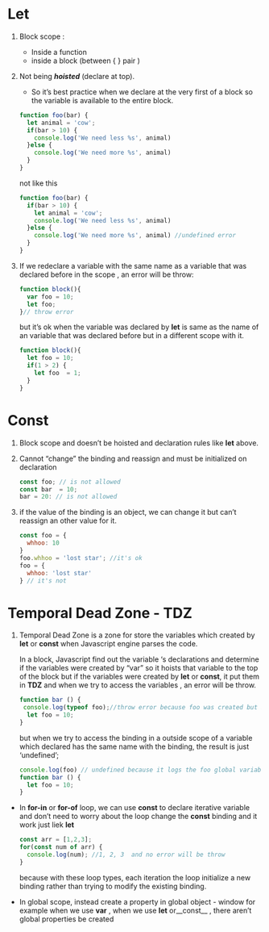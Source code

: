 # Let

1. Block scope :

   - Inside a function
   - inside a block (between { } pair )

2. Not being **_hoisted_** (declare at top).

   - So it’s best practice when we declare at the very first of a block so the variable is available to the entire block.

   ```javascript
   function foo(bar) {
     let animal = 'cow';
     if(bar > 10) {    
       console.log('We need less %s', animal)
     }else {
       console.log('We need more %s', animal)
     }
   }
   ```

   not like this

   ```javascript
   function foo(bar) {  
     if(bar > 10) {    
       let animal = 'cow';
       console.log('We need less %s', animal)
     }else {
       console.log('We need more %s', animal) //undefined error
     }
   }
   ```

3. If we redeclare a variable with the  same name as a variable that was declared before in the scope , an error will be throw:

   ```javascript
   function block(){
     var foo = 10;
     let foo;
   }// throw error
   ```

   but it’s ok when the variable was declared by **let** is same as the name of an variable that was declared before but in a different scope with it.

   ```javascript
   function block(){
     let foo = 10;
     if(1 > 2) {
       let foo  = 1;
     }
   }
   ```


# Const

1. Block scope and doesn’t be hoisted  and declaration rules like **let** above.

2. Cannot “change” the binding and reassign and must be initialized on declaration

   ```javascript
   const foo; // is not allowed
   const bar  = 10;
   bar = 20: // is not allowed
   ```

3. if the value of the binding is an object, we can change it but can’t reassign an other value for it.

   ```javascript
   const foo = {
     whhoo: 10
   }
   foo.whhoo = 'lost star'; //it's ok
   foo = {
     whhoo: 'lost star'
   } // it's not
   ```

   

# Temporal Dead Zone - TDZ

1. Temporal Dead Zone is a zone for store the variables which created by **let** or **const**  when Javascript engine parses the code.

   In a block, Javascript find out the variable ‘s declarations and determine if the variables were created by “var” so it hoists that variable to the top of the block but if the variables were created by **let** or **const**, it put them in **TDZ** and when we try to access the variables , an error will be throw.

   ```javascript
   function bar () {
   	console.log(typeof foo);//throw error because foo was created but it was being pushed into TDZ so we can't access it before the declaration
     let foo = 10;
   }
   ```

   but when we try to access the binding in a outside scope of a variable which declared  has the same name with the binding, the result is just ‘undefined’;

   ```javascript
   console.log(foo) // undefined because it logs the foo global variable but it's undefined
   function bar () {
     let foo = 10;
   }
   ```

   



- In **for-in** or __for-of__  loop, we can use __const__  to declare iterative variable and don’t need to worry about the loop change the __const__ binding and it work just liek __let__

  ```javascript
  const arr = [1,2,3];
  for(const num of arr) {
  	console.log(num); //1, 2, 3  and no error will be throw
  }
  ```

  because with these loop types, each iteration  the loop initialize a new binding rather than trying to modify the existing binding.

- In global scope, instead create a property in global object - window for example when we use __var__ , when we use __let__ or__const__ , there aren’t global properties be created